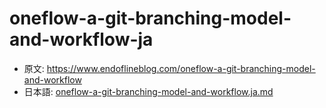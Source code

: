 # oneflow-a-git-branching-model-and-workflow-ja

- 原文: https://www.endoflineblog.com/oneflow-a-git-branching-model-and-workflow
- 日本語: [oneflow-a-git-branching-model-and-workflow.ja.md](oneflow-a-git-branching-model-and-workflow.ja.md)
